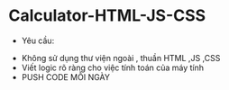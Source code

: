 # Calculator-HTML-JS-CSS

- Yêu cầu:  
+ Không sử dụng thư viện ngoài , thuần HTML ,JS ,CSS
+ Viết logic rõ ràng cho việc tính toán của máy tính
+ PUSH CODE MỖI NGÀY

